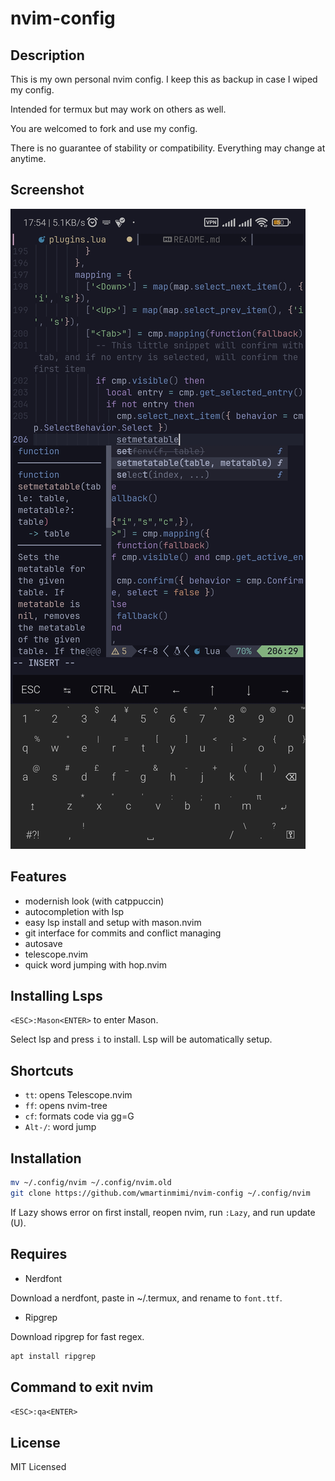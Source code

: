 # nvim-config

## Description

This is my own personal nvim config.
I keep this as backup in case I wiped my config.

Intended for termux but may work on others as well.

You are welcomed to fork and use my config.

There is no guarantee of stability or compatibility.
Everything may change at anytime.

## Screenshot

![Example](example.jpg)

## Features

- modernish look (with catppuccin)
- autocompletion with lsp
- easy lsp install and setup with mason.nvim
- git interface for commits and conflict managing
- autosave
- telescope.nvim
- quick word jumping with hop.nvim

## Installing Lsps
```<ESC>:Mason<ENTER>``` to enter Mason.

Select lsp and press ```i``` to install.
Lsp will be automatically setup.

## Shortcuts

- ```tt```: opens Telescope.nvim
- ```ff```: opens nvim-tree
- ```cf```: formats code via gg=G
- ```Alt-/```: word jump

## Installation

```bash
mv ~/.config/nvim ~/.config/nvim.old
git clone https://github.com/wmartinmimi/nvim-config ~/.config/nvim
```

If Lazy shows error on first install, reopen nvim, run ```:Lazy```, and run update (U).

## Requires

- Nerdfont

Download a nerdfont, paste in ~/.termux, and rename to ```font.ttf```.

- Ripgrep

Download ripgrep for fast regex.

```bash
apt install ripgrep
```

## Command to exit nvim

```<ESC>:qa<ENTER>```

## License

MIT Licensed
